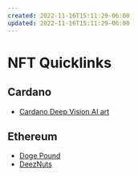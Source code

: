 ```yaml
---
created: 2022-11-16T15:11:29-06:00
updated: 2022-11-16T15:11:29-06:00
---
```

# NFT Quicklinks

## Cardano
* [Cardano Deep Vision AI art](https://cnft.io/marketplace.php?s=DEEPVISION)

## Ethereum
* [Doge Pound](https://opensea.io/assets?search[query]=the%20doge%20pound)
* [DeezNuts](https://deeznutz.io)